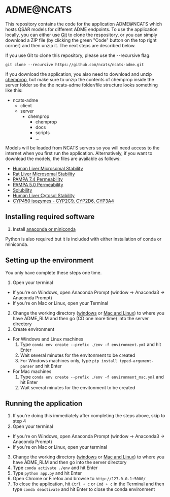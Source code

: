 # ADME@NCATS

This repository contains the code for the application ADME@NCATS which hosts QSAR models for different ADME endpoints. To use the application locally, you can either use [Git](https://git-scm.com/) to clone the respository, or you can simply download a ZIP file (by clicking the green "Code" button on the top right corner) and then unzip it. The next steps are described below.

If you use Git to clone this repository, please use the --recursive flag:

`git clone --recursive https://github.com/ncats/ncats-adme.git`

If you download the application, you also need to download and unzip [chemprop](https://github.com/chemprop/chemprop/tree/cd55a9f12478aef69917bbd044603d6512173306), but make sure to unzip the contents of chemprop inside the server folder so the the ncats-adme folder/file structure looks something like this:

- ncats-adme
  - client
  - server
    - chemprop
      - chemprop
      - docs
      - scripts
      - ...

Models will be loaded from NCATS servers so you will need access to the internet when you first run the application. Alternatively, if you want to download the models, the files are available as follows:

- [Human Liver Microsomal Stability](https://opendata.ncats.nih.gov/public/adme/models/current/static/hlm/)
- [Rat Liver Microsomal Stability](https://opendata.ncats.nih.gov/public/adme/models/current/biweekly/rlm/)
- [PAMPA 7.4 Permeability](https://opendata.ncats.nih.gov/public/adme/models/current/biweekly/pampa/)
- [PAMPA 5.0 Permeability](https://opendata.ncats.nih.gov/public/adme/models/current/static/pampa50/)
- [Solubility](https://opendata.ncats.nih.gov/public/adme/models/current/biweekly/solubility/)
- [Human Liver Cytosol Stability](https://opendata.ncats.nih.gov/public/adme/models/current/static/liver_cytosol/)
- [CYP450 isozymes - CYP2C9, CYP2D6, CYP3A4](https://opendata.ncats.nih.gov/public/adme/models/current/static/cyp450/)

## Installing required software

1. Install [anaconda or miniconda](https://docs.conda.io/projects/continuumio-conda/en/latest/user-guide/install/index.html#)

Python is also required but it is included with either installation of conda or miniconda.

## Setting up the environment

You only have complete these steps one time.

1. Open your terminal
  - If you're on Windows, open Anaconda Prompt (window -> Anaconda3 -> Anaconda Prompt)
  - If you're on Mac or Linux, open your Terminal
2. Change the working directory ([windows](https://www.digitalcitizen.life/command-prompt-how-use-basic-commands) or [Mac and Linux](https://www.geeksforgeeks.org/cd-command-in-linux-with-examples/)) to where you have ADME_RLM and then go (CD one more time) into the server directory
3. Create environment
  - For Windows and Linux machines
    1. Type `conda env create --prefix ./env -f environment.yml` and hit Enter
    2. Wait several minutes for the envitonment to be created
    3. For Windows machines only, type `pip install typed-argument-parser` and hit Enter
  - For Mac machines
    1. Type `conda env create --prefix ./env -f environment_mac.yml` and hit Enter
    2. Wait several minutes for the envitonment to be created

## Running the application

1. If you're doing this immediately after completing the steps above, skip to step 4
2. Open your terminal
  - If you're on Windows, open Anaconda Prompt (window -> Anaconda3 -> Anaconda Prompt)
  - If you're on Mac or Linux, open your terminal
3. Change the working directory ([windows](https://www.digitalcitizen.life/command-prompt-how-use-basic-commands) or [Mac and Linux](https://www.geeksforgeeks.org/cd-command-in-linux-with-examples/)) to where you have ADME_RLM and then go into the server directory
4. Type `conda activate ./env` and hit Enter
5. Type `python app.py` and hit Enter
6. Open Chrome or Firefox and browse to `http://127.0.0.1:5000/`
7. To close the application, hit `Ctrl + c` or `Cmd + c` in the Terminal and then type `conda deactivate` and hit Enter to close the conda environment
